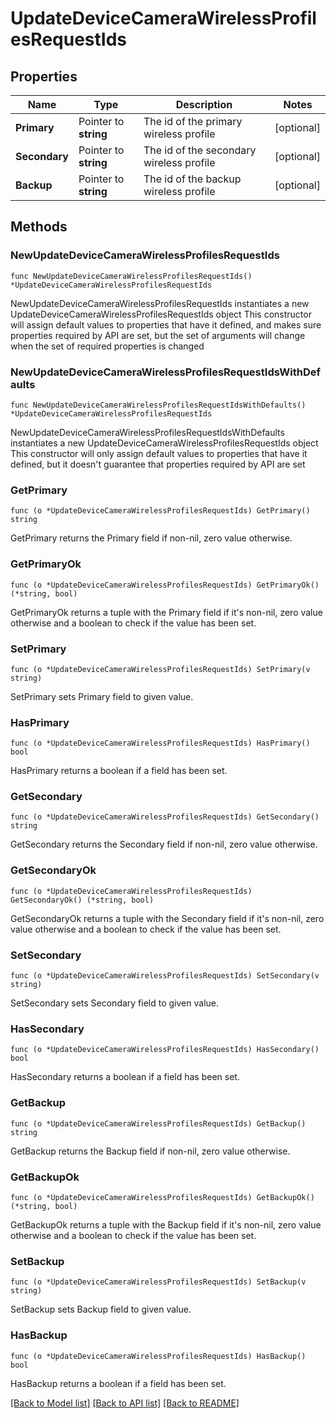 # UpdateDeviceCameraWirelessProfilesRequestIds

## Properties

Name | Type | Description | Notes
------------ | ------------- | ------------- | -------------
**Primary** | Pointer to **string** | The id of the primary wireless profile | [optional] 
**Secondary** | Pointer to **string** | The id of the secondary wireless profile | [optional] 
**Backup** | Pointer to **string** | The id of the backup wireless profile | [optional] 

## Methods

### NewUpdateDeviceCameraWirelessProfilesRequestIds

`func NewUpdateDeviceCameraWirelessProfilesRequestIds() *UpdateDeviceCameraWirelessProfilesRequestIds`

NewUpdateDeviceCameraWirelessProfilesRequestIds instantiates a new UpdateDeviceCameraWirelessProfilesRequestIds object
This constructor will assign default values to properties that have it defined,
and makes sure properties required by API are set, but the set of arguments
will change when the set of required properties is changed

### NewUpdateDeviceCameraWirelessProfilesRequestIdsWithDefaults

`func NewUpdateDeviceCameraWirelessProfilesRequestIdsWithDefaults() *UpdateDeviceCameraWirelessProfilesRequestIds`

NewUpdateDeviceCameraWirelessProfilesRequestIdsWithDefaults instantiates a new UpdateDeviceCameraWirelessProfilesRequestIds object
This constructor will only assign default values to properties that have it defined,
but it doesn't guarantee that properties required by API are set

### GetPrimary

`func (o *UpdateDeviceCameraWirelessProfilesRequestIds) GetPrimary() string`

GetPrimary returns the Primary field if non-nil, zero value otherwise.

### GetPrimaryOk

`func (o *UpdateDeviceCameraWirelessProfilesRequestIds) GetPrimaryOk() (*string, bool)`

GetPrimaryOk returns a tuple with the Primary field if it's non-nil, zero value otherwise
and a boolean to check if the value has been set.

### SetPrimary

`func (o *UpdateDeviceCameraWirelessProfilesRequestIds) SetPrimary(v string)`

SetPrimary sets Primary field to given value.

### HasPrimary

`func (o *UpdateDeviceCameraWirelessProfilesRequestIds) HasPrimary() bool`

HasPrimary returns a boolean if a field has been set.

### GetSecondary

`func (o *UpdateDeviceCameraWirelessProfilesRequestIds) GetSecondary() string`

GetSecondary returns the Secondary field if non-nil, zero value otherwise.

### GetSecondaryOk

`func (o *UpdateDeviceCameraWirelessProfilesRequestIds) GetSecondaryOk() (*string, bool)`

GetSecondaryOk returns a tuple with the Secondary field if it's non-nil, zero value otherwise
and a boolean to check if the value has been set.

### SetSecondary

`func (o *UpdateDeviceCameraWirelessProfilesRequestIds) SetSecondary(v string)`

SetSecondary sets Secondary field to given value.

### HasSecondary

`func (o *UpdateDeviceCameraWirelessProfilesRequestIds) HasSecondary() bool`

HasSecondary returns a boolean if a field has been set.

### GetBackup

`func (o *UpdateDeviceCameraWirelessProfilesRequestIds) GetBackup() string`

GetBackup returns the Backup field if non-nil, zero value otherwise.

### GetBackupOk

`func (o *UpdateDeviceCameraWirelessProfilesRequestIds) GetBackupOk() (*string, bool)`

GetBackupOk returns a tuple with the Backup field if it's non-nil, zero value otherwise
and a boolean to check if the value has been set.

### SetBackup

`func (o *UpdateDeviceCameraWirelessProfilesRequestIds) SetBackup(v string)`

SetBackup sets Backup field to given value.

### HasBackup

`func (o *UpdateDeviceCameraWirelessProfilesRequestIds) HasBackup() bool`

HasBackup returns a boolean if a field has been set.


[[Back to Model list]](../README.md#documentation-for-models) [[Back to API list]](../README.md#documentation-for-api-endpoints) [[Back to README]](../README.md)


